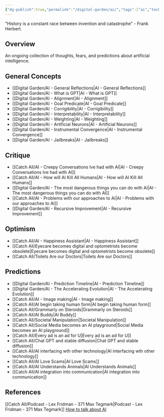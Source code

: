 ```yaml
---
{"dg-publish":true,"permalink":"/digital-garden/ai/","tags":["ai","tech"],"updated":"2023-12-06T17:14:08.790-07:00"}
---
```


"History is a constant race between invention and catastrophe" - Frank Herbert.

## Overview
An ongoing collection of thoughts, fears, and predictions about artificial intelligence.

## General Concepts
- [[Digital Garden/AI - General Reflections\|AI - General Reflections]]
- [[Digital Garden/AI - What is GPT\|AI - What is GPT]]
- [[Digital Garden/AI - Alignment\|AI - Alignment]]
- [[Digital Garden/AI - Goal Predicate\|AI - Goal Predicate]]
- [[Digital Garden/AI - Corrigibility\|AI - Corrigibility]]
- [[Digital Garden/AI - Interpretability\|AI - Interpretability]]
- [[Digital Garden/AI - Weighting\|AI - Weighting]]
- [[Digital Garden/AI - Artificial Neurons\|AI - Artificial Neurons]]
- [[Digital Garden/AI - Instrumental Convergence\|AI - Instrumental Convergence]]
- [[Digital Garden/AI - Jailbreaks\|AI - Jailbreaks]]

## Critique 

- [[Catch All/AI - Creepy Conversations Ive had with AI\|AI - Creepy Conversations Ive had with AI]]
- [[Catch All/AI - How will AI Kill All Humans\|AI - How will AI Kill All Humans]]
- [[Digital Garden/AI - The most dangerous things you can do with AI\|AI - The most dangerous things you can do with AI]]
- [[Catch All/AI - Problems with our approaches to AI\|AI - Problems with our approaches to AI]]
- [[Digital Garden/AI - Recursive Improvement\|AI - Recursive Improvement]]
  
## Optimism
- [[Catch All/AI - Happiness Assistant\|AI - Happiness Assistant]] 
- [[Catch All/Eyecare becomes digital and optometrists become obsolete\|Eyecare becomes digital and optometrists become obsolete]]
- [[Catch All/Toilets Are our Doctors\|Toilets Are our Doctors]]


## Predictions
- [[Digital Garden/AI - Prediction Timeline\|AI - Prediction Timeline]]
- [[Digital Garden/AI - The Accelerating Evolution\|AI - The Accelerating Evolution]]
- [[Catch All/AI - Image making\|AI - Image making]]
- [[Catch All/AI begin taking human form\|AI begin taking human form]]
- [[Catch All/Grammarly on Steroids\|Grammarly on Steroids]] 
- [[Catch All/AI Buddy\|AI Buddy]]
- [[Catch All/Societal Manipulation\|Societal Manipulation]]
- [[Catch All/Social Media becomes an AI playground\|Social Media becomes an AI playground]]
- [[Catch All/Every ad is an ad for U\|Every ad is an ad for U]]
- [[Catch All/Chat GPT and stable diffusion\|Chat GPT and stable diffusion]]
- [[Catch All/AI interfacing wth other technology\|AI interfacing wth other technology]]
- [[Catch All/AI Love Scams\|AI Love Scams]]
- [[Catch All/AI Understands Animals\|AI Understands Animals]]
- [[Catch All/AI integration into communication\|AI integration into communication]]

## References
[[Catch All/Podcast - Lex Fridman - 371 Max Tegmark\|Podcast - Lex Fridman - 371 Max Tegmark]] 
[How to talk about AI](https://open.substack.com/pub/platformer/p/how-you-want-me-to-cover-artificial?r=dvwzp&utm_medium=ios&utm_campaign=post)
